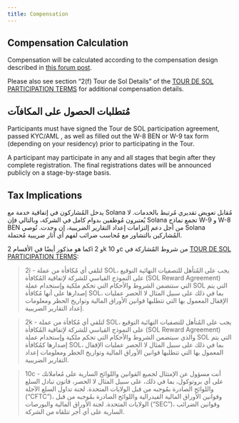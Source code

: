 ```yaml
---
title: Compensation
---
```


## Compensation Calculation

Compensation will be calculated according to the compensation design described in [this forum post](https://forums.solana.com/t/tour-de-sol-updates-to-tour-de-sol-and-bug-bounty-compensation-structure/1132).

Please also see section “2\(f\) Tour de Sol Details” of the [TOUR DE SOL PARTICIPATION TERMS](https://drive.google.com/file/d/15ueLG6VJoQ5Hx4rnpjFeuL3pG5DbrBbE/view) for additional compensation details.

## مُتطلبات الحصول على المكافآت

Participants must have signed the Tour de SOL participation agreement, passed KYC/AML , as well as filled out the W-8 BEN or W-9 tax form \(depending on your residency\) prior to participating in the Tour.

A participant may participate in any and all stages that begin after they complete registration. The final registrations dates will be announced publicly on a stage-by-stage basis.

## Tax Implications

يدخل المُشاركون في إتفاقية خدمة مع Solana مُقابل تعويض تقديري مُرتبط بالخدمات. لا يُعتبرون مُوظفين بدوام كامل في الشركة، وبالتالي فإن Solana تجمع نماذج W-9 و W-8 BEN من أجل دعم إلتزامات إعداد التقارير الضريبية، إن وجدت. تُوصي Solana المُشاركين بالتشاور مع مُحاسب ضرائب لفهم أي آثار ضريبية مُحتملة.

كما هو مذكور أيضًا في الأقسام 2i و 2k و 10c من شروط المُشاركة في [TOUR DE SOL PARTICIPATION TERMS](https://drive.google.com/file/d/15ueLG6VJoQ5Hx4rnpjFeuL3pG5DbrBbE/view):

> 2i - لتلقي أي مُكافأة من عملة SOL، يجب على المُتأهل للتصفيات النهائية التوقيع على النموذج القياسي للشركة لإتفاقية المُكافأة (SOL Reward Agreement) التي ستتضمن الشروط والأحكام التي تحكم ملكية وإستخدام عملة SOL التي يتم إصدارها على أنها مُكافأة SOL، بما في ذلك على سبيل المثال لا الحصر عمليات الإقفال المعمول بها التي تتطلبها قوانين الأوراق المالية وتواريخ الحظر ومعلومات إعداد التقارير الضريبية.

> 2k - لتلقي أي مُكافأة من عملة SOL، يجب على المُتأهل للتصفيات النهائية التوقيع على النموذج القياسي للشركة لإتفاقية المُكافأة (SOL Reward Agreement) والذي سيتضمن الشروط والأحكام التي تحكم ملكية وإستخدام عملة SOL التي يتم إصدارها كمُكافأة SOL، بما في ذلك على سبيل المثال لا الحصر عمليات الإقفال المعمول بها التي تتطلبها قوانين الأوراق المالية وتواريخ الحظر ومعلومات إعداد التقارير الضريبية.

> 10c - أنت مسؤول عن الإمتثال لجميع القوانين واللوائح السارية على مُعاملاتك على أي بروتوكول، بما في ذلك، على سبيل المثال لا الحصر، قانون تبادل السلع واللوائح الصادرة بمُوجبه من قبل الولايات المتحدة. لجنة تداول السلع الآجلة \(“CFTC”\)، وقوانين الأوراق المالية الفيدرالية واللوائح الصادرة بمُوجبه من قبل الولايات المتحدة. لجنة الأوراق المالية والبورصات \(“SEC”\)، وقوانين الضرائب السارية على أي أجر تتلقاه من الشركة.
